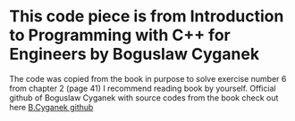 # This code piece is from Introduction to Programming with C++ for Engineers by Boguslaw Cyganek

The code was copied from the book in purpose to solve exercise number 6 from chapter 2 (page 41)
I recommend reading book by yourself. Official github of Boguslaw Cyganek with source codes from the book check out here [B.Cyganek github](https://github.com/BogCyg/BookCpp)
